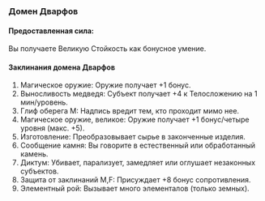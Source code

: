 ### Домен Дварфов
#### Предоставленная сила:
Вы получаете Великую Стойкость как бонусное умение.
#### Заклинания домена Дварфов
1. Магическое оружие: Оружие получает +1 бонус.
2. Выносливость медведя: Субъект получает +4 к Телосложению на 1 мин/уровень.
3. Глиф оберега М: Надпись вредит тем, кто проходит мимо нее.
4. Магическое оружие, великое: Оружие получает +1 бонус/четыре уровня (макс. +5).
5. Изготовление: Преобразовывает сырье в законченные изделия.
6. Сообщение камня: Вы говорите в естественный или обработанный камень.
7. Диктум: Убивает, парализует, замедляет или оглушает незаконных субъектов.
8. Защита от заклинаний М,F: Присуждает +8 бонус сопротивления.
9. Элементный рой: Вызывает много элементалов (только земных).